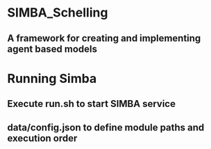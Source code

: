 # SIMBA_Schelling
## A framework for creating and implementing agent based models
# Running Simba
## Execute run.sh to start SIMBA service
## data/config.json to define module paths and execution order
